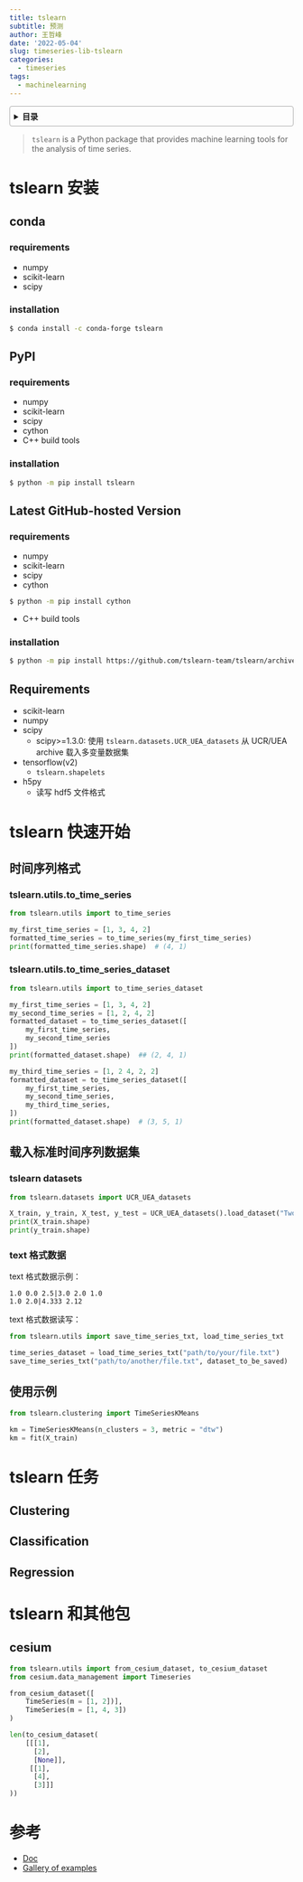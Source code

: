 ```yaml
---
title: tslearn 
subtitle: 预测
author: 王哲峰
date: '2022-05-04'
slug: timeseries-lib-tslearn
categories:
  - timeseries
tags:
  - machinelearning
---
```


<style>
details {
    border: 1px solid #aaa;
    border-radius: 4px;
    padding: .5em .5em 0;
}
summary {
    font-weight: bold;
    margin: -.5em -.5em 0;
    padding: .5em;
}
details[open] {
    padding: .5em;
}
details[open] summary {
    border-bottom: 1px solid #aaa;
    margin-bottom: .5em;
}
</style>

<details><summary>目录</summary><p>

- [tslearn 安装](#tslearn-安装)
  - [conda](#conda)
    - [requirements](#requirements)
    - [installation](#installation)
  - [PyPI](#pypi)
    - [requirements](#requirements-1)
    - [installation](#installation-1)
  - [Latest GitHub-hosted Version](#latest-github-hosted-version)
    - [requirements](#requirements-2)
    - [installation](#installation-2)
  - [Requirements](#requirements-3)
- [tslearn 快速开始](#tslearn-快速开始)
  - [时间序列格式](#时间序列格式)
    - [tslearn.utils.to\_time\_series](#tslearnutilsto_time_series)
    - [tslearn.utils.to\_time\_series\_dataset](#tslearnutilsto_time_series_dataset)
  - [载入标准时间序列数据集](#载入标准时间序列数据集)
    - [tslearn datasets](#tslearn-datasets)
    - [text 格式数据](#text-格式数据)
  - [使用示例](#使用示例)
- [tslearn 任务](#tslearn-任务)
  - [Clustering](#clustering)
  - [Classification](#classification)
  - [Regression](#regression)
- [tslearn 和其他包](#tslearn-和其他包)
  - [cesium](#cesium)
- [参考](#参考)
</p></details><p></p>

> `tslearn` is a Python package that provides 
> machine learning tools for the analysis of time series. 

# tslearn 安装

## conda

### requirements

* numpy
* scikit-learn
* scipy

### installation

```bash
$ conda install -c conda-forge tslearn
```

## PyPI

### requirements

* numpy
* scikit-learn
* scipy
* cython
* C++ build tools

### installation

```bash
$ python -m pip install tslearn
```

## Latest GitHub-hosted Version

### requirements

* numpy
* scikit-learn
* scipy
* cython

```bash
$ python -m pip install cython
```

* C++ build tools

### installation

```bash
$ python -m pip install https://github.com/tslearn-team/tslearn/archive/main.zip
```

## Requirements

* scikit-learn
* numpy
* scipy
    - scipy>=1.3.0: 使用 `tslearn.datasets.UCR_UEA_datasets` 从 UCR/UEA archive 载入多变量数据集
* tensorflow(v2)
    - `tslearn.shapelets`
* h5py
    - 读写 hdf5 文件格式

# tslearn 快速开始

## 时间序列格式

### tslearn.utils.to_time_series

```python
from tslearn.utils import to_time_series

my_first_time_series = [1, 3, 4, 2]
formatted_time_series = to_time_series(my_first_time_series)
print(formatted_time_series.shape)  # (4, 1)
```

### tslearn.utils.to_time_series_dataset

```python
from tslearn.utils import to_time_series_dataset

my_first_time_series = [1, 3, 4, 2]
my_second_time_series = [1, 2, 4, 2]
formatted_dataset = to_time_series_dataset([
    my_first_time_series, 
    my_second_time_series
])
print(formatted_dataset.shape)  ## (2, 4, 1)

my_third_time_series = [1, 2 4, 2, 2]
formatted_dataset = to_time_series_dataset([
    my_first_time_series,
    my_second_time_series,
    my_third_time_series,
])
print(formatted_dataset.shape)  # (3, 5, 1)
```

## 载入标准时间序列数据集

### tslearn datasets

```python
from tslearn.datasets import UCR_UEA_datasets

X_train, y_train, X_test, y_test = UCR_UEA_datasets().load_dataset("TwoPatterns")
print(X_train.shape)
print(y_train.shape)
```

### text 格式数据

text 格式数据示例：

```
1.0 0.0 2.5|3.0 2.0 1.0
1.0 2.0|4.333 2.12
```

text 格式数据读写：

```python
from tslearn.utils import save_time_series_txt, load_time_series_txt

time_series_dataset = load_time_series_txt("path/to/your/file.txt")
save_time_series_txt("path/to/another/file.txt", dataset_to_be_saved)
```

## 使用示例

```python
from tslearn.clustering import TimeSeriesKMeans

km = TimeSeriesKMeans(n_clusters = 3, metric = "dtw")
km = fit(X_train)
```



# tslearn 任务

## Clustering



## Classification


## Regression



# tslearn 和其他包




## cesium



```python
from tslearn.utils import from_cesium_dataset, to_cesium_dataset
from cesium.data_management import Timeseries

from_cesium_dataset([
    TimeSeries(m = [1, 2])],
    TimeSeries(m = [1, 4, 3])
)

len(to_cesium_dataset(
    [[[1],
      [2],
      [None]],
     [[1],
      [4],
      [3]]]  
))
```


# 参考

* [Doc](https://tslearn.readthedocs.io/en/latest/)
* [Gallery of examples](https://tslearn.readthedocs.io/en/latest/auto_examples/index.html)

